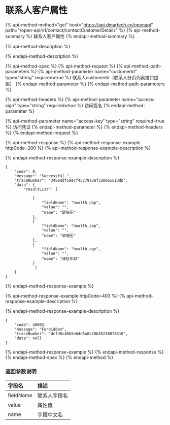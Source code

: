 # 联系人客户属性



{% api-method method="get" host="https://api.dmartech.cn/openapi" path="/open-api/v1/contact/contactCustomerDetails" %}
{% api-method-summary %}
 联系人客户属性
{% endapi-method-summary %}

{% api-method-description %}

{% endapi-method-description %}

{% api-method-spec %}
{% api-method-request %}
{% api-method-path-parameters %}
{% api-method-parameter name="customerId" type="string" required=true %}
联系人customerId（联系人分页列表接口提供） 
{% endapi-method-parameter %}
{% endapi-method-path-parameters %}

{% api-method-headers %}
{% api-method-parameter name="access-sign" type="string" required=true %}
访问签名
{% endapi-method-parameter %}

{% api-method-parameter name="access-key" type="string" required=true %}
访问凭证
{% endapi-method-parameter %}
{% endapi-method-headers %}
{% endapi-method-request %}

{% api-method-response %}
{% api-method-response-example httpCode=200 %}
{% api-method-response-example-description %}

{% endapi-method-response-example-description %}

```
{
    "code": 0,
    "message": "Successful.",
    "traceNumber": "345eddf50ecf45c79a3ef328061513db",
    "data": {
        "resultList": [

            {
                "fieldName": "health_dbp",
                "value": "",
                "name": "舒张压"
            },
            {
                "fieldName": "health_sbp",
                "value": "",
                "name": "收缩压"
            },
            {
                "fieldName": "health_age",
                "value": "",
                "name": "体检年龄"
            }
             ]
    }
}

```
{% endapi-method-response-example %}

{% api-method-response-example httpCode=403 %}
{% api-method-response-example-description %}

{% endapi-method-response-example-description %}

```
{
    "code": 40003,
    "message": "Forbidden",
    "traceNumber": "dcfd0c46b9e64d5a8a20b852388f6310",
    "data": null
}
```
{% endapi-method-response-example %}
{% endapi-method-response %}
{% endapi-method-spec %}
{% endapi-method %}

###  <a id="fan-hui-can-shu-shuo-ming"></a>

### 返回参数说明 <a id="fan-hui-can-shu-shuo-ming"></a>

| 字段名 | 描述 |
| :--- | :--- |
| fieldName | 联系人字段名 |
| value | 属性值 |
| name | 字段中文名 |

